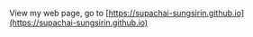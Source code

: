 View my web page, go to [https://supachai-sungsirin.github.io](https://supachai-sungsirin.github.io)
